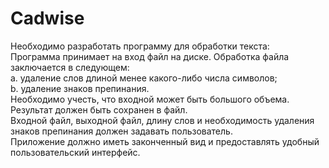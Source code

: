 # Cadwise

Необходимо разработать программу для обработки текста: <br>
Программа принимает на вход файл на диске. Обработка файла заключается в 
следующем: <br>
a. удаление слов длиной менее какого-либо числа символов; <br>
b. удаление знаков препинания. <br>
Необходимо учесть, что входной может быть большого объема. <br>
Результат должен быть сохранен в файл.<br> Входной файл, выходной файл, длину слов и 
необходимость удаления знаков препинания должен задавать пользователь. <br>
Приложение должно иметь законченный вид и предоставлять удобный
пользовательский интерфейс. 
